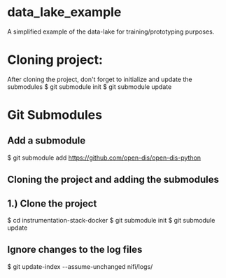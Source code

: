 # data_lake_example
A simplified example of the data-lake for training/prototyping purposes.

# Cloning project:
After cloning the project, don't forget to initialize and update the submodules
$ git submodule init
$ git submodule update

# Git Submodules
## Add a submodule
$ git submodule add https://github.com/open-dis/open-dis-python

## Cloning the project and adding the submodules
## 1.) Clone the project
$ cd instrumentation-stack-docker
$ git submodule init
$ git submodule update

## Ignore changes to the log files
$ git update-index --assume-unchanged nifi/logs/
